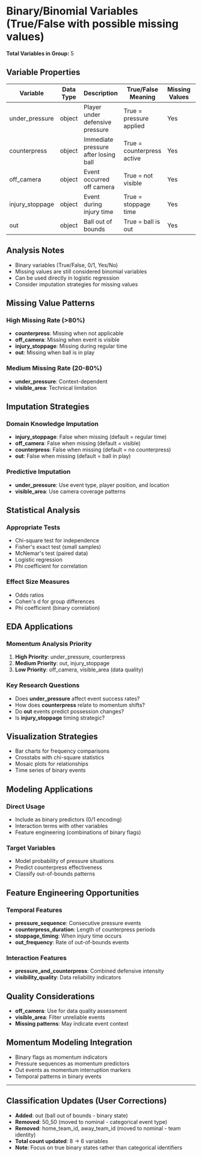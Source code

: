 # Binary/Binomial Variables (True/False with possible missing values)

**Total Variables in Group:** 5

## Variable Properties

| Variable | Data Type | Description | True/False Meaning | Missing Values | Usage |
|----------|-----------|-------------|-------------------|----------------|-------|
| under_pressure | object | Player under defensive pressure | True = pressure applied | Yes | Tactical analysis |
| counterpress | object | Immediate pressure after losing ball | True = counterpress active | Yes | Defensive intensity |
| off_camera | object | Event occurred off camera | True = not visible | Yes | Data quality flag |
| injury_stoppage | object | Event during injury time | True = stoppage time | Yes | Match timing |
| out | object | Ball out of bounds | True = ball is out | Yes | Ball state indicator |

## Analysis Notes

- Binary variables (True/False, 0/1, Yes/No)
- Missing values are still considered binomial variables
- Can be used directly in logistic regression
- Consider imputation strategies for missing values

## Missing Value Patterns

### High Missing Rate (>80%)
- **counterpress**: Missing when not applicable
- **off_camera**: Missing when event is visible
- **injury_stoppage**: Missing during regular time
- **out**: Missing when ball is in play

### Medium Missing Rate (20-80%)
- **under_pressure**: Context-dependent
- **visible_area**: Technical limitation

## Imputation Strategies

### Domain Knowledge Imputation
- **injury_stoppage**: False when missing (default = regular time)
- **off_camera**: False when missing (default = visible)
- **counterpress**: False when missing (default = no counterpress)
- **out**: False when missing (default = ball in play)

### Predictive Imputation
- **under_pressure**: Use event type, player position, and location
- **visible_area**: Use camera coverage patterns

## Statistical Analysis

### Appropriate Tests
- Chi-square test for independence
- Fisher's exact test (small samples)
- McNemar's test (paired data)
- Logistic regression
- Phi coefficient for correlation

### Effect Size Measures
- Odds ratios
- Cohen's d for group differences
- Phi coefficient (binary correlation)

## EDA Applications

### Momentum Analysis Priority
1. **High Priority**: under_pressure, counterpress
2. **Medium Priority**: out, injury_stoppage
3. **Low Priority**: off_camera, visible_area (data quality)

### Key Research Questions
- Does **under_pressure** affect event success rates?
- How does **counterpress** relate to momentum shifts?
- Do **out** events predict possession changes?
- Is **injury_stoppage** timing strategic?

## Visualization Strategies
- Bar charts for frequency comparisons
- Crosstabs with chi-square statistics
- Mosaic plots for relationships
- Time series of binary events

## Modeling Applications

### Direct Usage
- Include as binary predictors (0/1 encoding)
- Interaction terms with other variables
- Feature engineering (combinations of binary flags)

### Target Variables
- Model probability of pressure situations
- Predict counterpress effectiveness
- Classify out-of-bounds patterns

## Feature Engineering Opportunities

### Temporal Features
- **pressure_sequence**: Consecutive pressure events
- **counterpress_duration**: Length of counterpress periods
- **stoppage_timing**: When injury time occurs
- **out_frequency**: Rate of out-of-bounds events

### Interaction Features
- **pressure_and_counterpress**: Combined defensive intensity
- **visibility_quality**: Data reliability indicators

## Quality Considerations
- **off_camera**: Use for data quality assessment
- **visible_area**: Filter unreliable events
- **Missing patterns**: May indicate event context

## Momentum Modeling Integration
- Binary flags as momentum indicators
- Pressure sequences as momentum predictors
- Out events as momentum interruption markers
- Temporal patterns in binary events

---

## Classification Updates (User Corrections)
- **Added**: out (ball out of bounds - binary state)
- **Removed**: 50_50 (moved to nominal - categorical event type)
- **Removed**: home_team_id, away_team_id (moved to nominal - team identity)
- **Total count updated**: 8 → 6 variables
- **Note**: Focus on true binary states rather than categorical identifiers 